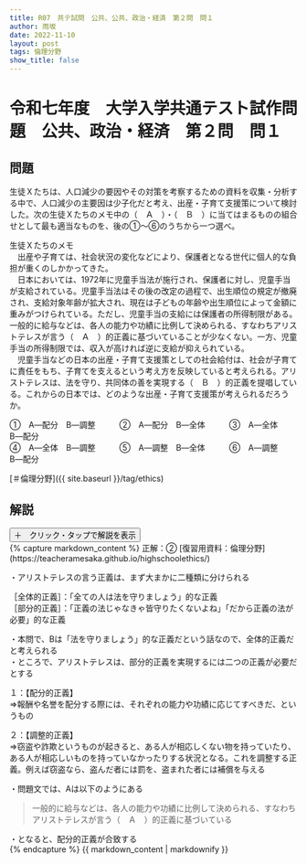 ```yaml
---
title: R07　共テ試問　公共、公共、政治・経済　第２問　問１
author: 雨坂
date: 2022-11-10
layout: post
tags: 倫理分野
show_title: false
---
```

  
# 令和七年度　大学入学共通テスト試作問題　公共、政治・経済　第２問　問１  

## 問題  
生徒Ｘたちは、人口減少の要因やその対策を考察するための資料を収集・分析する中で、人口減少の主要因は少子化だと考え、出産・子育て支援策について検討した。次の生徒Ｘたちのメモ中の（　Ａ　）・（　Ｂ　）に当てはまるものの組合せとして最も適当なものを、後の①～⑥のうちから一つ選べ。  
  
生徒Ｘたちのメモ  
　出産や子育ては、社会状況の変化などにより、保護者となる世代に個人的な負担が重くのしかかってきた。  
　日本においては、1972年に児童手当法が施行され、保護者に対し、児童手当が支給されている。児童手当法はその後の改定の過程で、出生順位の規定が撤廃され、支給対象年齢が拡大され、現在は子どもの年齢や出生順位によって金額に重みがつけられている。ただし、児童手当の支給には保護者の所得制限がある。一般的に給与などは、各人の能力や功績に比例して決められる、すなわちアリストテレスが言う（　Ａ　）的正義に基づいていることが少なくない。一方、児童手当の所得制限では、収入が高ければ逆に支給が抑えられている。  
　児童手当などの日本の出産・子育て支援策としての社会給付は、社会が子育てに責任をもち、子育てを支えるという考え方を反映していると考えられる。アリストテレスは、法を守り、共同体の善を実現する（　Ｂ　）的正義を提唱している。これからの日本では、どのような出産・子育て支援策が考えられるだろうか。  
  
①　A―配分　B―調整　　　②　A―配分　B―全体　　　③　A―全体　B―配分  
④　A―全体　B―調整　　　⑤　A―調整　B―全体　　　⑥　A―調整　B―配分  
  
[＃倫理分野]({{ site.baseurl }}/tag/ethics)  
  
## 解説  
<div class="collapsible">
  <button class="collapsible-button">＋　クリック・タップで解説を表示</button>
  <div class="collapsible-content">
    {% capture markdown_content %}
正解：②  
[復習用資料：倫理分野](https://teacheramesaka.github.io/highschoolethics/)  
  
・アリストテレスの言う正義は、まず大まかに二種類に分けられる  
  
［全体的正義］：「全ての人は法を守りましょう」的な正義  
［部分的正義］：「正義の法じゃなきゃ皆守りたくないよね」「だから正義の法が必要」的な正義  
  
・本問で、Bは「法を守りましょう」的な正義だという話なので、全体的正義だと考えられる  
・ところで、アリストテレスは、部分的正義を実現するには二つの正義が必要だとする  
  
１：【配分的正義】  
⇒報酬や名誉を配分する際には、それぞれの能力や功績に応じてすべきだ、というもの  
  
２：【調整的正義】  
⇒窃盗や詐欺というものが起きると、ある人が相応しくない物を持っていたり、ある人が相応しいものを持っていなかったりする状況となる。これを調整する正義。例えば窃盗なら、盗んだ者には罰を、盗まれた者には補償を与える  
  
・問題文では、Aは以下のようにある  
  
>一般的に給与などは、各人の能力や功績に比例して決められる、すなわちアリストテレスが言う（　Ａ　）的正義に基づいている  
  
・となると、配分的正義が合致する  
    {% endcapture %}
    {{ markdown_content | markdownify }}
  </div>
</div>
